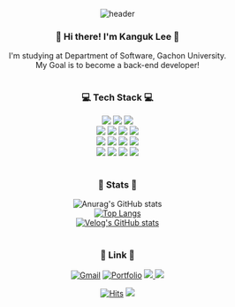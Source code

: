 <div align="center">
  
![header](https://capsule-render.vercel.app/api?type=soft&color=auto&height=200&section=header&text=Kanguk%20Lee&fontSize=70&animation=twinkling)
  
</div>

<div align="center">
<h3 align="center"> 👋 Hi there! I'm Kanguk Lee 👋</h3>
<p align="center">
    I'm studying at Department of Software, Gachon University.<br>
    My Goal is to become a back-end developer!
</p>
</div>

#

<div align="center">
<h3 align="center">💻 Tech Stack 💻</h3>
<p align="center">
  <img src="https://img.shields.io/badge/javascript-F7DF1E?style=for-the-badge&logo=javascript&logoColor=black">
  <img src="https://img.shields.io/badge/typescript-3178C6?style=for-the-badge&logo=typescript&logoColor=white">
  <img src="https://img.shields.io/badge/python-3776AB?style=for-the-badge&logo=python&logoColor=white">
  <br>
  <img src="https://img.shields.io/badge/node.js-339933?style=for-the-badge&logo=Node.js&logoColor=white">
  <img src="https://img.shields.io/badge/express-000000?style=for-the-badge&logo=express&logoColor=white">
  <img src="https://img.shields.io/badge/nestjs-E0234E?style=for-the-badge&logo=NestJS&logoColor=white">
  <img src="https://img.shields.io/badge/mysql-4479A1?style=for-the-badge&logo=mysql&logoColor=white">
  <br>
  <img src="https://img.shields.io/badge/amazonaws-232F3E?style=for-the-badge&logo=amazonaws&logoColor=white">
  <img src="https://img.shields.io/badge/AWS EC2%20-%23FF9900.svg?&style=for-the-badge&logo=amazon-aws&logoColor=white">
  <img src="https://img.shields.io/badge/AWS RDS%20-%23FF9900.svg?&style=for-the-badge&logo=amazon-aws&logoColor=white">
  <img src="https://img.shields.io/badge/AWS S3%20-%23FF9900.svg?&style=for-the-badge&logo=amazon-aws&logoColor=white">
  <br>
  <img src="https://img.shields.io/badge/linux-FCC624?style=for-the-badge&logo=linux&logoColor=black">
  <img src="https://img.shields.io/badge/NGINX%20-009639.svg?&style=for-the-badge&logo=NGINX&logoColor=white">
  <img src="https://img.shields.io/badge/git-F05032?style=for-the-badge&logo=git&logoColor=white">
  <img src="https://img.shields.io/badge/github-181717?style=for-the-badge&logo=github&logoColor=white">
</p>  
</div>

#

<div align="center">
<h3 align="center">📑 Stats 📑</h3>
  
![Anurag's GitHub stats](https://github-readme-stats.vercel.app/api?username=KangukLee-97&show_icons=true&theme=dark)<br>
[![Top Langs](https://github-readme-stats.vercel.app/api/top-langs/?username=KangukLee-97&layout=compact&theme=dark)](https://github.com/anuraghazra/github-readme-stats)<br>
[![Velog's GitHub stats](https://velog-readme-stats.vercel.app/api?name=iamkanguk)](https://velog.io/@iamkanguk)
</div>

#

<div align="center">
<h3 align="center">🎈 Link 🎈</h3>  

  [![Gmail](https://img.shields.io/badge/Gmail-D14836?style=for-the-badge&logo=gmail&logoColor=white)](mailto:rkddnrdl97@naver.com)
  [![Portfolio](https://img.shields.io/badge/Portfolio-%23000000.svg?style=for-the-badge&logo=notion&logoColor=white)](https://www.notion.so/Portfolio-8c35e6e7df3740feaca148d41eb8198b)
  <a href="https://velog.io/@iamkanguk" target="_blank">
    <img src="https://img.shields.io/badge/velog-20C997?style=for-the-badge&logo=velog&logoColor=white">
  </a>
  <a href="https://www.instagram.com/_iamkanguk/" target="_blank">
    <img src="https://img.shields.io/badge/instagram-E4405F?style=for-the-badge&logo=instagram&logoColor=white">
  </a>


</div>

<div align="center">
  
[![Hits](https://hits.seeyoufarm.com/api/count/incr/badge.svg?url=https%3A%2F%2Fgithub.com%2FKangukLee-97&count_bg=%2379C83D&title_bg=%23555555&icon=&icon_color=%23E7E7E7&title=hits&edge_flat=false)](https://hits.seeyoufarm.com)
<img src="https://img.shields.io/github/followers/KangukLee-97?style=social">
  
</div>
